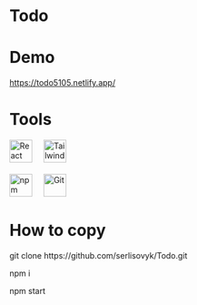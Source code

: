 # Todo

# Demo

https://todo5105.netlify.app/

# Tools

<p align="left">

  <img src="https://raw.githubusercontent.com/danielcranney/readme-generator/main/public/icons/skills/react-colored.svg" width="40" height="40" alt="React" />

  <img width="12" />

  <img src="https://raw.githubusercontent.com/danielcranney/readme-generator/main/public/icons/skills/tailwindcss-colored.svg" width="40" height="40" alt="Tailwindcss" />

  <br>
  <br>

  <img src="https://www.cdnlogo.com/logos/n/39/npm-square-red.svg" width="40" height="40" alt="npm" />

  <img width="12" />

  <img src="https://raw.githubusercontent.com/danielcranney/readme-generator/main/public/icons/skills/git-colored.svg" width="40" height="40" alt="Git" />

</p>

# How to copy

<p align="left">git clone https://github.com/serlisovyk/Todo.git</p>
<p align="left">npm i</p>
<p align="left">npm start</p>
